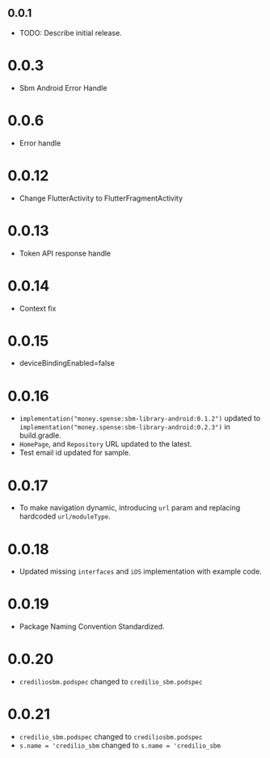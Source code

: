 ## 0.0.1

- TODO: Describe initial release.

# 0.0.3

- Sbm Android Error Handle

# 0.0.6

- Error handle

# 0.0.12

- Change FlutterActivity to FlutterFragmentActivity

# 0.0.13

- Token API response handle

# 0.0.14

- Context fix

# 0.0.15

- deviceBindingEnabled=false

# 0.0.16

- `implementation("money.spense:sbm-library-android:0.1.2")` updated to `implementation("money.spense:sbm-library-android:0.2.3")` in build.gradle.
- `HomePage`, and `Repository` URL updated to the latest.
- Test email id updated for sample.

# 0.0.17
- To make navigation dynamic, introducing `url` param and replacing hardcoded `url/moduleType`.

# 0.0.18
- Updated missing `interfaces` and `iOS` implementation with example code.

# 0.0.19
- Package Naming Convention Standardized.

# 0.0.20
- `crediliosbm.podspec` changed to `credilio_sbm.podspec`

# 0.0.21
- `credilio_sbm.podspec` changed to `crediliosbm.podspec`
-  `s.name = 'credilio_sbm` changed to `s.name = 'credilio_sbm`